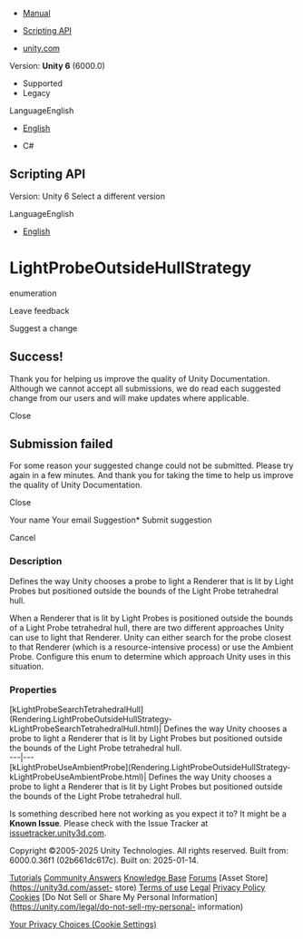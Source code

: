 [ ]()

  * [Manual](../Manual/index.html)
  * [Scripting API](../ScriptReference/index.html)

  * [unity.com](https://unity.com/)

Version: **Unity 6** (6000.0)

  * Supported
  * Legacy

LanguageEnglish

  * [English]()

  * C#

[ ](https://docs.unity3d.com)

## Scripting API

Version: Unity 6 Select a different version

LanguageEnglish

  * [English]()

# LightProbeOutsideHullStrategy

enumeration

Leave feedback

Suggest a change

## Success!

Thank you for helping us improve the quality of Unity Documentation. Although
we cannot accept all submissions, we do read each suggested change from our
users and will make updates where applicable.

Close

## Submission failed

For some reason your suggested change could not be submitted. Please <a>try
again</a> in a few minutes. And thank you for taking the time to help us
improve the quality of Unity Documentation.

Close

Your name Your email Suggestion* Submit suggestion

Cancel

[ ]()

### Description

Defines the way Unity chooses a probe to light a Renderer that is lit by Light
Probes but positioned outside the bounds of the Light Probe tetrahedral hull.

When a Renderer that is lit by Light Probes is positioned outside the bounds
of a Light Probe tetrahedral hull, there are two different approaches Unity
can use to light that Renderer. Unity can either search for the probe closest
to that Renderer (which is a resource-intensive process) or use the Ambient
Probe. Configure this enum to determine which approach Unity uses in this
situation.

### Properties

[kLightProbeSearchTetrahedralHull](Rendering.LightProbeOutsideHullStrategy-
kLightProbeSearchTetrahedralHull.html)| Defines the way Unity chooses a probe
to light a Renderer that is lit by Light Probes but positioned outside the
bounds of the Light Probe tetrahedral hull.  
---|---  
[kLightProbeUseAmbientProbe](Rendering.LightProbeOutsideHullStrategy-
kLightProbeUseAmbientProbe.html)| Defines the way Unity chooses a probe to
light a Renderer that is lit by Light Probes but positioned outside the bounds
of the Light Probe tetrahedral hull.  
  
Is something described here not working as you expect it to? It might be a
**Known Issue**. Please check with the Issue Tracker at
[issuetracker.unity3d.com](https://issuetracker.unity3d.com).

Copyright ©2005-2025 Unity Technologies. All rights reserved. Built from:
6000.0.36f1 (02b661dc617c). Built on: 2025-01-14.

[Tutorials](https://unity3d.com/learn) [Community
Answers](https://answers.unity3d.com) [Knowledge
Base](https://support.unity3d.com/hc/en-us)
[Forums](https://forum.unity3d.com) [Asset Store](https://unity3d.com/asset-
store) [Terms of use](https://docs.unity3d.com/Manual/TermsOfUse.html)
[Legal](https://unity.com/legal) [Privacy
Policy](https://unity.com/legal/privacy-policy)
[Cookies](https://unity.com/legal/cookie-policy) [Do Not Sell or Share My
Personal Information](https://unity.com/legal/do-not-sell-my-personal-
information)

[Your Privacy Choices (Cookie Settings)](javascript:void\(0\);)

